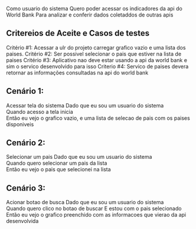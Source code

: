 Como usuario do sistema
Quero poder acessar os indicadores da api do World Bank
Para analizar e conferir dados coletaddos de outras apis

## Critereios de Aceite e Casos de testes
Critério #1: Acessar a ulr do projeto carregar grafico vazio e uma lista dos paises.
Critério #2: Ser possivel selecionar o pais que estiver na lista de paises
Critério #3: Aplicativo nao deve estar usando a api da world bank e sim o servico desenvolvido para isso
Criterio #4: Servico de paises devera retornar as informações consultadas na api do world bank

## Cenário 1:
Acessar tela do sistema
Dado que eu sou um usuario do sistema  
Quando acesso a tela inicia    
Então eu vejo o grafico vazio, e uma lista de selecao de pais com os paises disponiveis

## Cenário 2:
Selecionar um pais
Dado que eu sou um usuario do sistema  
Quando quero selecionar um pais da lista   
Então eu vejo o pais que selecionei na lista

## Cenário 3:
Acionar botao de busca
Dado que eu sou um usuario do sistema  
Quando quero clico no botao de buscar
E estou com o pais selecionado   
Então eu vejo o grafico preenchido com as informacoes que vierao da api desenvolvida
